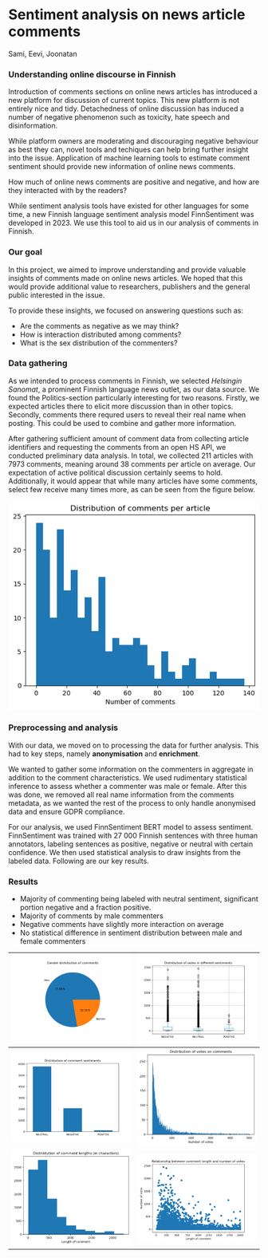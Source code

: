 # Sentiment analysis on news article comments

Sami, Eevi, Joonatan


### Understanding online discourse in Finnish

Introduction of comments sections on online news articles has introduced a new platform for discussion of current topics. This new platform is not entirely nice and tidy. Detachedness of online discussion has induced a number of negative phenomenon such as toxicity, hate speech and disinformation.

While platform owners are moderating and discouraging negative behaviour as best they can, novel tools and techiques can help bring further insight into the issue. Application of machine learning tools to estimate comment sentiment should provide new information of online news comments.

How much of online news comments are positive and negative, and how are they interacted with by the readers?

While sentiment analysis tools have existed for other languages for some time, a new Finnish language sentiment analysis model FinnSentiment was developed in 2023. We use this tool to aid us in our analysis of comments in Finnish.


### Our goal

In this project, we aimed to improve understanding and provide valuable insights of comments made on online news articles. We hoped that this would provide additional value to researchers, publishers and the general public interested in the issue.

To provide these insights, we focused on answering questions such as:
- Are the comments as negative as we may think?
- How is interaction distributed among comments?
- What is the sex distribution of the commenters?


### Data gathering

As we intended to process comments in Finnish, we selected *Helsingin Sanomat*, a prominent Finnish language news outlet, as our data source. We found the Politics-section particularly interesting for two reasons. Firstly, we expected articles there to elicit more discussion than in other topics. Secondly, comments there requred users to reveal their real name when posting. This could be used to combine and gather more information.

After gathering sufficient amount of comment data from collecting article identifiers and requesting the comments from an open HS API, we conducted preliminary data analysis.
In total, we collected 211 articles with 7973 comments, meaning around 38 comments per article on average. Our expectation of active political discussion certainly seems to hold. Additionally, it would appear that while many articles have some comments, select few receive many times more, as can be seen from the figure below.

![Distribution of articles and comments](/images/numberOfCommentsPerArticle.png "Distribution of comments per article")

### Preprocessing and analysis

With our data, we moved on to processing the data for further analysis. This had to key steps, namely **anonymisation** and **enrichment**.

We wanted to gather some information on the commenters in aggregate in addition to the comment characteristics. We used rudimentary statistical inference to assess whether a commenter was male or female. After this was done, we removed all real name information from the comments metadata, as we wanted the rest of the process to only handle anonymised data and ensure GDPR compliance.

For our analysis, we used FinnSentiment BERT model to assess sentiment. FinnSentiment was trained with 27 000 Finnish sentences with three human annotators, labeling sentences as positive, negative or neutral with certain confidence. We then used statistical analysis to draw insights from the labeled data. Following are our key results.


### Results

-	Majority of commenting being labeled with neutral sentiment, significant portion negative and a fraction positive.
-	Majority of comments by male commenters
-	Negative comments have slightly more interaction on average
-	No statistical difference in sentiment distribution between male and female commenters

| ![Distribution of female and male commenters](/images/piechart.png "Distribution of female and male commenters") | ![Distribution of vote in different sentiment categories](/images/boxplot.png "Distribution of vote in different sentiment categories") |
| ------------- | ------------- |
| ![A bar chart on the distribution of sentiments.](/images/sentiment_distribution.png "Distribution on sentiments") | ![Distribution of votes on comments](/images/distributionOfVotesOnComments.png "Distribution of votes on comments") |
| ![Distribution of comment lengths](/images/distributionOfCommentLengths.png "Distribution of comment lengths") | ![Relationship between votes and comment length](/images/votesLength.png "Relationship between votes and comment length")
